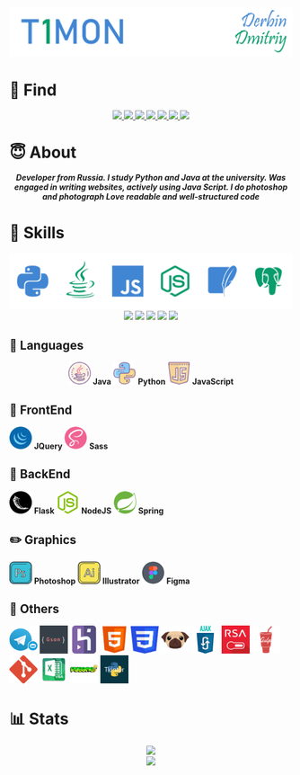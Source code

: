<img src='pics/nick.png'/>



# 🔎 Find

<div align="center">
    <a href="https://vk.com/T1MONVK/">
        <img src="https://img.shields.io/badge/-T1MONVK-blue?style=for-the-badge&logo=vk&logoColor=white">
    </a>
    <a href="https://www.instagram.com/_beauty_is_a_duty_/">
        <img src="https://img.shields.io/badge/-_BEAUTY_IS_A_DUTY_-C13584?style=for-the-badge&logo=instagram&logoColor=white">
    </a>
    <a href="https://t.me/T1TELGRAM">
        <img src="https://img.shields.io/badge/-T1TELEGRAM-0088cc?style=for-the-badge&logo=telegram&logoColor=white">
    </a>
    <a href="+79821207355">
        <img src="https://img.shields.io/badge/-+7(982)%20120%2073%2055-brightgreen?style=for-the-badge&logo=whatsapp&logoColor=white">
    </a>
    <a href="https://www.twitch.tv/t1montwitch">
        <img src="https://img.shields.io/badge/-T1MONTWITCH-6441a5?style=for-the-badge&logo=twitch&logoColor=white">
    </a>
    <a href="mailto:derbindima5@gmail.com">
        <img src="https://img.shields.io/badge/-derbindima5@gmail.com-c14438?style=for-the-badge&logo=Gmail&logoColor=white">
    </a>
    <a href="https://github.com/T1GIT/">
        <img src="https://img.shields.io/badge/-T1GIT-grey?style=for-the-badge&logo=github&logoColor=white">
    </a>
</div>


# 😇 About


<div align="center">
    <b>
    <i>
        Developer from Russia. I study Python and Java at the university.
        Was engaged in writing websites, actively using Java Script.
        I do photoshop and photograph
        Love readable and well-structured code
    </i>
    </b>
</div>





# 💪 Skills
<img src='pics/langs.png' alt="Skills"/>

<div align="center">
    <img src="https://img.shields.io/badge/OS-Windows%2010-informational?style=flat-square&logo=windows&logoColor=4186d3&color=0a9c6d">
    <img src="https://img.shields.io/badge/IDE-PyCharm-informational?style=flat-square&logo=pycharm&logoColor=4186d3&color=0a9c6d">
    <img src="https://img.shields.io/badge/IDE-ItelliJ-informational?style=flat-square&logo=intellij-idea&logoColor=4186d3&color=0a9c6d">
    <img src="https://img.shields.io/badge/Processor-Intel%20Core%20I5%207500U-informational?style=flat-square&logo=intel&logoColor=4186d3&color=0a9c6d">
    <img src="https://img.shields.io/badge/Video%20Card-Nvidia%20GeForce%20GTX%20950M-informational?style=flat-square&logo=nvidia&logoColor=4186d3&color=0a9c6d">
</div>

## 👅 Languages
<div align="center">
    <span align="center">
        <img src='icons/skills/java.png' width="40" height="40"/> 
        <b>Java</b>
    </span>
    <span align="center">
        <img src='icons/skills/python.png' width="40" height="40"/> 
        <b>Python</b>
    </span>
    <span align="center">
        <img src='icons/skills/js.png' width="40" height="40"/>
        <b>JavaScript</b>
    </span>
</div>

## 👀 FrontEnd
<img src='icons/skills/jquery.png' width="40" height="40"/> 
<b>JQuery</b>
<img src='icons/skills/sass.png' width="40" height="40"/> 
<b>Sass</b>

## 📡 BackEnd
<img src='icons/skills/flasks.png' width="40" height="40"/> 
<b>Flask</b>
<img src='icons/skills/nodejs.png' width="40" height="40"/> 
<b>NodeJS</b>
<img src='icons/skills/spring.png' width="40" height="40"/> 
<b>Spring</b>

## ✏️ Graphics
<img src='icons/skills/ps.png' width="40" height="40"/> 
<b>Photoshop</b>
<img src='icons/skills/ai.png' width="40" height="40"/> 
<b>Illustrator</b>
<img src='icons/skills/figma.png' width="40" height="40"/> 
<b>Figma</b>

## 📜 Others
<p>
    <img src='icons/other/bot.png' width="50" height="50"/>
    <img src='icons/other/gson.png' width="50" height="50"/>
    <img src='icons/other/heroku.png' width="50" height="50"/>
    <img src='icons/other/html.png' width="50" height="50"/>
    <img src='icons/other/css.png' width="50" height="50"/>
    <img src='icons/other/pug.svg' width="50" height="50"/>
    <img src='icons/other/ajax.png' width="50" height="50"/>
    <img src='icons/other/rsa.jpg' width="50" height="50"/>
    <img src='icons/other/gulp.png' width="50" height="50"/>
    <img src='icons/other/git.svg' width="50" height="50"/>
    <img src='icons/other/vba.png' width="50" height="50"/>
    <img src='icons/other/pygame.png' width="50" height="50"/>
    <img src='icons/other/tkinter.png' width="50" height="50"/>
</p>


# 📊 Stats

<div align="center">
    <img src="https://github-readme-stats.vercel.app/api?username=T1GIT&show_icons=true&theme=radical&hide=issues,contribs&include_all_commits=true)](https://github.com/T1GIT/github-readme-stats&custom_title=Statistics" align="center" />
</div> 

<div align="center">
    <img src="https://github-readme-stats.vercel.app/api/top-langs/?username=T1GIT&exclude_repo=Player&theme=vue-dark&layout=compact&langs_count=4)](https://github.com/anuraghazra/github-readme-stats" align="center" />
</div> 
